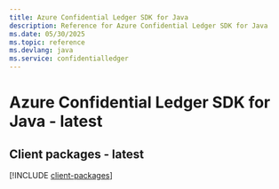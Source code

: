 ```yaml
---
title: Azure Confidential Ledger SDK for Java
description: Reference for Azure Confidential Ledger SDK for Java
ms.date: 05/30/2025
ms.topic: reference
ms.devlang: java
ms.service: confidentialledger
---
```

# Azure Confidential Ledger SDK for Java - latest

## Client packages - latest
[!INCLUDE [client-packages](confidential-ledger-client-index.md)]